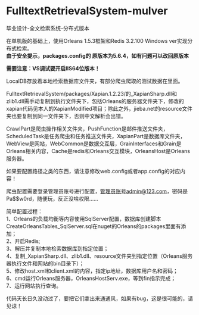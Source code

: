 # FulltextRetrievalSystem-mulver
毕业设计-全文检索系统-分布式版本

在单机版的基础上，使用Orleans 1.5.3框架和Redis 3.2.100 Windows ver实现分布式检索。  
**由于安全提示，packages.config的 <package id="Microsoft.Data.OData" version="5.8.4" targetFramework="net461" /> 原版本为5.6.4，如有问题可以改回原版本**  

**需要注意：VS调试要开启IIS64位版本！**  

LocalDB存放着本地检索数据库文件夹，有部分爬虫爬取的测试数据在里面。  

FulltextRetrievalSystem/packages/Xapian.1.2.23/的_XapianSharp.dll和zlib1.dll需手动复制到执行文件夹下，包括Orleans的服务器文件夹下，修改的xapian代码见本人的XapianModified项目；除此之外，jieba.net的resource文件夹也要复制到同一文件夹下，否则中文解析会出错。  

CrawlPart是爬虫操作相关文件夹，PushFunction是邮件推送文件夹，ScheduledTask是任务爬虫和任务推送文件夹，XapianPart是数据库文件夹，WebView是网站，WebCommon是数据交互层，GrainInterfaces和Grain是Orleans相关内容，Cache是redis和Orleans交互模块，OrleansHost是Orleans服务器。    

如果要配置路径之类的东西，请注意修改web.config或者app.config的对应内容！  

爬虫配置需要登录管理员账号进行配置，管理员账号admin@123.com，密码是Pa$$w0rd，随便玩，反正没啥权限……  

简单配置过程：  
1、Orleans的负载均衡等内容使用SqlServer配置，数据库创建脚本CreateOrleansTables_SqlServer.sql在nuget的Orleans的packages里面有添加；  
2、开启Redis;    
3、解压并复制本地检索数据库到指定位置；  
4、复制_XapianSharp.dll、zlib1.dll、resource文件夹到指定位置（Orleans服务器执行文件和网站的bin目录下）；  
5、修改host.xml和client.xml的内容，指定ip地址，数据库用户名和密码；  
6、cmd运行Orleans服务器，OrleansHostServ.exe，等到fin指示完成；  
7、运行网站执行查询。

代码天长日久没动过了，要把它们拿出来通通风，如果有bug，这是很可能的，请见谅！  
